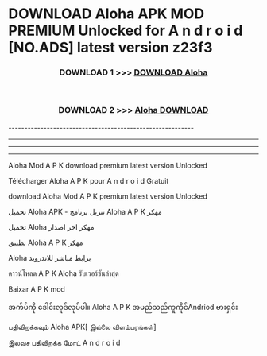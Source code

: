 # DOWNLOAD Aloha  APK MOD PREMIUM Unlocked for A n d r o i d [NO.ADS] latest version z23f3 



<div align="center">

<h3>DOWNLOAD 1 >>> <a href="https://getmod2.web.app/?judul=Aloha ">DOWNLOAD Aloha </a></h3><br>

<h3>DOWNLOAD 2 >>> <a href="https://getmod2.web.app/?judul=Aloha ">Aloha  DOWNLOAD </a></h3>

</div>
----------------------------------------------------------

----------------------------------------------------------

----------------------------------------------------------

----------------------------------------------------------

Aloha  Mod A P K download premium latest version Unlocked

Télécharger Aloha  A P K pour A n d r o i d Gratuit

download Aloha  Mod A P K premium latest version Unlocked

تحميل Aloha  APK - تنزيل برنامج Aloha  A P K مهكر

تحميل Aloha  مهكر اخر اصدار

تطبيق Aloha  A P K مهكر

Aloha  برابط مباشر للاندرويد

ดาวน์โหลด A P K Aloha  รับเวอร์ชันล่าสุด

Baixar A P K mod

အက်ပ်ကို ဒေါင်းလုဒ်လုပ်ပါ။ Aloha  A P K အမည်သည်ကူကိုင်Andriod ဗားရှင်း

பதிவிறக்கவும் Aloha  APK[ இல்லை விளம்பரங்கள்] 
 
இலவச பதிவிறக்க மோட் A n d r o i d



